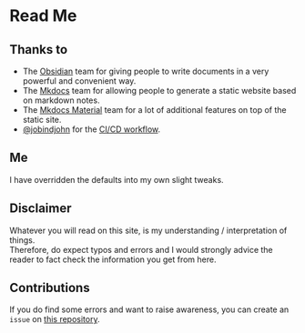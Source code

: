 # Read Me
## Thanks to
- The [Obsidian](https://obsidian.md/) team for giving people to write documents in a very powerful and convenient way.
- The [Mkdocs](https://www.mkdocs.org/) team for allowing people to generate a static website based on markdown notes.
- The [Mkdocs Material](https://squidfunk.github.io/mkdocs-material/) team for a lot of additional features on top of the static site.
- [@jobindjohn](https://github.com/jobindjohn/) for the [CI/CD workflow](https://github.com/jobindjohn/obsidian-publish-mkdocs).

## Me
I have overridden the defaults into my own slight tweaks.

## Disclaimer
Whatever you will read on this site, is my understanding / interpretation of things.  
Therefore, do expect typos and errors and I would strongly advice the reader to fact check the information you get from here.

## Contributions
If you do find some errors and want to raise awareness, you can create an `issue` on [this repository](https://github.com/ChuzaWick420/notes_publisher).  
